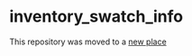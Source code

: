 # inventory_swatch_info
This repository was moved to a [new place](https://github.com/waldirio/c.rh.c-tools)
